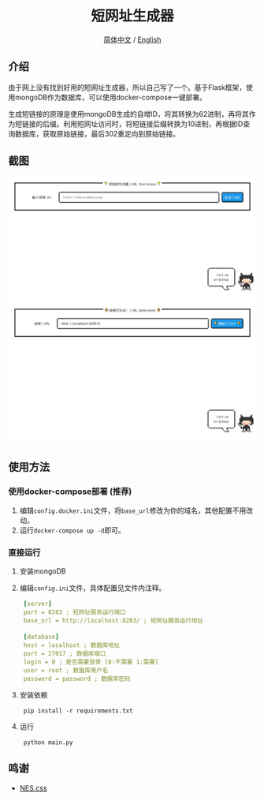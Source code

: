 <div align="center">
    <h1>短网址生成器</h1>
    <a href="README-zh-CN.md">简体中文</a> / <a href="README.md">English</a>
</div>

## 介绍

由于网上没有找到好用的短网址生成器，所以自己写了一个。基于Flask框架，使用mongoDB作为数据库，可以使用docker-compose一键部署。

生成短链接的原理是使用mongoDB生成的自增ID，将其转换为62进制，再将其作为短链接的后缀。利用短网址访问时，将短链接后缀转换为10进制，再根据ID查询数据库，获取原始链接，最后302重定向到原始链接。

## 截图

![screenshot1](./static/screenshot1.jpeg)
![screenshot2](./static/screenshot2.jpeg)

## 使用方法

### 使用docker-compose部署 (推荐)

1. 编辑`config.docker.ini`文件，将`base_url`修改为你的域名，其他配置不用改动。
2. 运行`docker-compose up -d`即可。

### 直接运行

1. 安装mongoDB
2. 编辑`config.ini`文件，具体配置见文件内注释。

   ```yml
    [server]
    port = 8283 ; 短网址服务运行端口
    base_url = http://localhost:8283/ ; 短网址服务运行地址

    [database]
    host = localhost ; 数据库地址
    port = 27017 ; 数据库端口
    login = 0 ; 是否需要登录 [0:不需要 1:需要]
    user = root ; 数据库用户名
    password = password ; 数据库密码
   ```

3. 安装依赖

   ```shell
    pip install -r requirements.txt
    ```

4. 运行

   ```shell
    python main.py
    ```

## 鸣谢

- [NES.css](https://github.com/nostalgic-css/NES.css)
